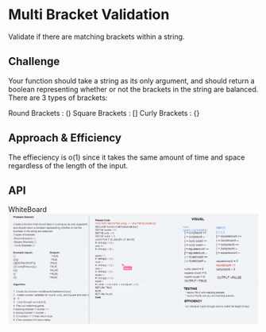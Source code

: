 # Multi Bracket Validation
Validate if there are matching brackets within a string.

## Challenge
Your function should take a string as its only argument, and should return a boolean representing whether or not the brackets in the string are balanced. There are 3 types of brackets:

Round Brackets : ()
Square Brackets : []
Curly Brackets : {}

## Approach & Efficiency
The effieciency is o(1) since it takes the same amount of time and space regardless of the length of the input.

## API
<!-- Description of each method publicly available to your Linked List -->

WhiteBoard ![mbv](assets/MBV.png)

